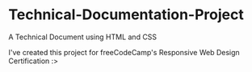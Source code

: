 # Technical-Documentation-Project
A Technical Document using HTML and CSS
<p>I've created this project for freeCodeCamp's Responsive Web Design Certification :></p>